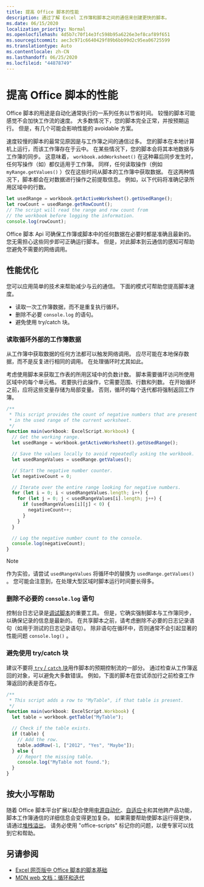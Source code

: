 ```yaml
---
title: 提高 Office 脚本的性能
description: 通过了解 Excel 工作簿和脚本之间的通信来创建更快的脚本。
ms.date: 06/15/2020
localization_priority: Normal
ms.openlocfilehash: 4d5b7c70f14e3fc598b95a6226e3ef8caf89f651
ms.sourcegitcommit: aec3c971c6640429f89b6bb99d2c95ea06725599
ms.translationtype: Auto
ms.contentlocale: zh-CN
ms.lasthandoff: 06/25/2020
ms.locfileid: "44878749"
---
```

# <a name="improve-the-performance-of-your-office-scripts"></a>提高 Office 脚本的性能

Office 脚本的用途是自动化通常执行的一系列任务以节省时间。 较慢的脚本可能感觉不会加快工作流的速度。 大多数情况下，您的脚本完全正常，并按预期运行。 但是，有几个可能会影响性能的 avoidable 方案。

速度较慢的脚本的最常见原因是与工作簿之间的通信过多。 您的脚本在本地计算机上运行，而该工作簿存在于云中。 在某些情况下，您的脚本会将其本地数据与工作簿的同步。 这意味着， `workbook.addWorksheet()` 在这种幕后同步发生时，任何写操作（如）都仅适用于工作簿。 同样，任何读取操作（例如 `myRange.getValues()` ）仅在这些时间从脚本的工作簿中获取数据。 在这两种情况下，脚本都会在对数据进行操作之前提取信息。 例如，以下代码将准确记录所用区域中的行数。

```TypeScript
let usedRange = workbook.getActiveWorksheet().getUsedRange();
let rowCount = usedRange.getRowCount();
// The script will read the range and row count from
// the workbook before logging the information.
console.log(rowCount);
```

Office 脚本 Api 可确保工作簿或脚本中的任何数据在必要时都是准确且最新的。 您无需担心这些同步即可正确运行脚本。 但是，对此脚本到云通信的感知可帮助您避免不需要的网络调用。

## <a name="performance-optimizations"></a>性能优化

您可以应用简单的技术来帮助减少与云的通信。 下面的模式可帮助您提高脚本速度。

- 读取一次工作簿数据，而不是重复执行循环。
- 删除不必要 `console.log` 的语句。
- 避免使用 try/catch 块。

### <a name="read-workbook-data-outside-of-a-loop"></a>读取循环外部的工作簿数据

从工作簿中获取数据的任何方法都可以触发网络调用。 应尽可能在本地保存数据，而不是反复进行相同的调用。 在处理循环时尤其如此。

考虑使用脚本来获取工作表的所用区域中的负数计数。 脚本需要循环访问所使用区域中的每个单元格。 若要执行此操作，它需要范围、行数和列数。 在开始循环之前，应将这些变量存储为局部变量。 否则，循环的每个迭代都将强制返回工作簿。

```TypeScript
/**
 * This script provides the count of negative numbers that are present
 * in the used range of the current worksheet.
 */
function main(workbook: ExcelScript.Workbook) {
  // Get the working range.
  let usedRange = workbook.getActiveWorksheet().getUsedRange();

  // Save the values locally to avoid repeatedly asking the workbook.
  let usedRangeValues = usedRange.getValues();

  // Start the negative number counter.
  let negativeCount = 0;

  // Iterate over the entire range looking for negative numbers.
  for (let i = 0; i < usedRangeValues.length; i++) {
    for (let j = 0; j < usedRangeValues[i].length; j++) {
      if (usedRangeValues[i][j] < 0) {
        negativeCount++;
      }
    }
  }

  // Log the negative number count to the console.
  console.log(negativeCount);
}
```

> [!NOTE]
> 作为实验，请尝试 `usedRangeValues` 将循环中的替换为 `usedRange.getValues()` 。 您可能会注意到，在处理大型区域时脚本运行时间要长得多。

### <a name="remove-unnecessary-consolelog-statements"></a>删除不必要的 `console.log` 语句

控制台日志记录是[调试脚本](../testing/troubleshooting.md)的重要工具。 但是，它确实强制脚本与工作簿同步，以确保记录的信息是最新的。 在共享脚本之前，请考虑删除不必要的日志记录语句（如用于测试的日志记录语句）。 除非语句在循环中，否则通常不会引起显著的性能问题 `console.log()` 。

### <a name="avoid-using-trycatch-blocks"></a>避免使用 try/catch 块

建议不要将[ `try` / `catch` 块](https://developer.mozilla.org/docs/Web/JavaScript/Reference/Statements/try...catch)用作脚本的预期控制流的一部分。 通过检查从工作簿返回的对象，可以避免大多数错误。 例如，下面的脚本在尝试添加行之前检查工作簿返回的表是否存在。

```TypeScript
/**
 * This script adds a row to "MyTable", if that table is present.
 */
function main(workbook: ExcelScript.Workbook) {
  let table = workbook.getTable("MyTable");

  // Check if the table exists.
  if (table) {
    // Add the row.
    table.addRow(-1, ["2012", "Yes", "Maybe"]);
  } else {
    // Report the missing table.
    console.log("MyTable not found.");
  }
}
```

## <a name="case-by-case-help"></a>按大小写帮助

随着 Office 脚本平台扩展以配合使用[电源自动化](https://flow.microsoft.com/)、[自适应卡](https://docs.microsoft.com/adaptive-cards)和其他跨产品功能，脚本工作簿通信的详细信息会变得更加复杂。 如果需要帮助使脚本运行得更快，请通过[堆栈溢出](https://stackoverflow.com/questions/tagged/office-scripts)。 请务必使用 "office-scripts" 标记你的问题，以便专家可以找到它和帮助。

## <a name="see-also"></a>另请参阅

- [Excel 网页版中 Office 脚本的脚本基础](scripting-fundamentals.md)
- [MDN web 文档：循环和迭代](https://developer.mozilla.org/docs/Web/JavaScript/Guide/Loops_and_iteration)
